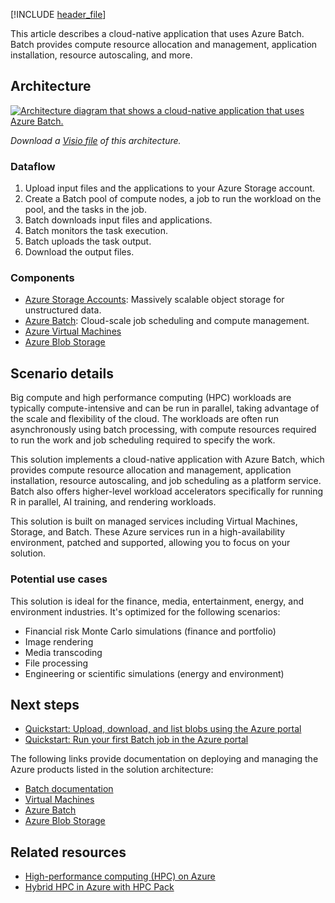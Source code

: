 [!INCLUDE [header_file](../../../includes/sol-idea-header.md)]

This article describes a cloud-native application that uses Azure Batch. Batch provides compute resource allocation and management, application installation, resource autoscaling, and more.

## Architecture
[ ![Architecture diagram that shows a cloud-native application that uses Azure Batch.](../media/big-compute-with-azure-batch.svg)](../media/big-compute-with-azure-batch.svg#lightbox)

*Download a [Visio file](https://arch-center.azureedge.net/big-compute-with-azure-batch.vsdx) of this architecture.*

### Dataflow

1. Upload input files and the applications to your Azure Storage account.
1. Create a Batch pool of compute nodes, a job to run the workload on the pool, and the tasks in the job.
1. Batch downloads input files and applications.
1. Batch monitors the task execution.
1. Batch uploads the task output.
1. Download the output files.

### Components

* [Azure Storage Accounts](https://azure.microsoft.com/services/storage): Massively scalable object storage for unstructured data.
* [Azure Batch](https://azure.microsoft.com/services/batch): Cloud-scale job scheduling and compute management.
* [Azure Virtual Machines](https://azure.microsoft.com/services/virtual-machines)
* [Azure Blob Storage](https://azure.microsoft.com/services/storage)

## Scenario details

Big compute and high performance computing (HPC) workloads are typically compute-intensive and can be run in parallel, taking advantage of the scale and flexibility of the cloud. The workloads are often run asynchronously using batch processing, with compute resources required to run the work and job scheduling required to specify the work.

This solution implements a cloud-native application with Azure Batch, which provides compute resource allocation and management, application installation, resource autoscaling, and job scheduling as a platform service. Batch also offers higher-level workload accelerators specifically for running R in parallel, AI training, and rendering workloads.

This solution is built on managed services including Virtual Machines, Storage, and Batch. These Azure services run in a high-availability environment, patched and supported, allowing you to focus on your solution.

### Potential use cases

This solution is ideal for the finance, media, entertainment, energy, and environment industries. It's optimized for the following scenarios:

* Financial risk Monte Carlo simulations (finance and portfolio)
* Image rendering
* Media transcoding
* File processing
* Engineering or scientific simulations (energy and environment)

## Next steps

* [Quickstart: Upload, download, and list blobs using the Azure portal](/azure/storage/blobs/storage-quickstart-blobs-portal)
* [Quickstart: Run your first Batch job in the Azure portal](/azure/batch/quick-create-portal)

The following links provide documentation on deploying and managing the Azure products listed in the solution architecture:

* [Batch documentation](/azure/batch)
* [Virtual Machines](https://azure.microsoft.com/services/virtual-machines)
* [Azure Batch](https://azure.microsoft.com/services/batch)
* [Azure Blob Storage](https://azure.microsoft.com/services/storage)

## Related resources

- [High-performance computing (HPC) on Azure](../../topics/high-performance-computing.md)
- [Hybrid HPC in Azure with HPC Pack](../../solution-ideas/articles/hybrid-hpc-in-azure-with-hpc-pack.yml)
